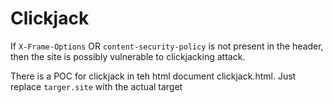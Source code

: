 # Clickjack

If `X-Frame-Options` OR `content-security-policy` is not present in the header, then the site is possibly vulnerable to clickjacking attack.

There is a POC for clickjack in teh html document clickjack.html.  Just replace `targer.site` with the actual target
